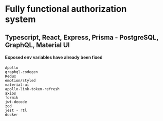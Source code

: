 # Fully functional authorization system
## Typescript, React, Express, Prisma - PostgreSQL, GraphQL, Material UI
#### Exposed env variables have already been fixed

    Apollo
    graphql-codegen
    Redux
    emotion/styled
    material-ui
    apollo-link-token-refresh
    axios
    formik
    jwt-decode
    zod
    jest - rtl
    docker
